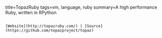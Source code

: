 title=TopazRuby
tags=vm, language, ruby
summary=A high performance Ruby, written in RPython
~~~~~~

[Website](http://topazruby.com/) | [Source](https://github.com/topazproject/topaz)

